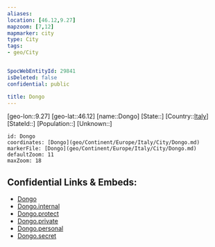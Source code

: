 ```yaml
---
aliases: 
location: [46.12,9.27]
mapzoom: [7,12] 
mapmarker: city 
type: City
tags:
- geo/City


SpocWebEntityId: 29841
isDeleted: false
confidential: public

title: Dongo
---
```

[geo-lon::9.27]
[geo-lat::46.12]
[name::Dongo]
[State::]
[Country::[Italy](geo/Continent/Europe/Italy.md)]
[StateId::]
[Population::]
[Unknown::]


```leaflet
id: Dongo
coordinates: [Dongo](geo/Continent/Europe/Italy/City/Dongo.md)
markerFile: [Dongo](geo/Continent/Europe/Italy/City/Dongo.md)
defaultZoom: 11 
maxZoom: 18
```


## Confidential Links & Embeds: 
- [Dongo](../../../../../../_public/geo/Continent/Europe/Italy/City/Dongo.md) 
- [Dongo.internal](../../../../../../_internal/geo/Continent/Europe/Italy/City/Dongo.internal.md) 
- [Dongo.protect](../../../../../../_protect/geo/Continent/Europe/Italy/City/Dongo.protect.md) 
- [Dongo.private](../../../../../../_private/geo/Continent/Europe/Italy/City/Dongo.private.md) 
- [Dongo.personal](../../../../../../_personal/geo/Continent/Europe/Italy/City/Dongo.personal.md) 
- [Dongo.secret](../../../../../../_secret/geo/Continent/Europe/Italy/City/Dongo.secret.md) 
